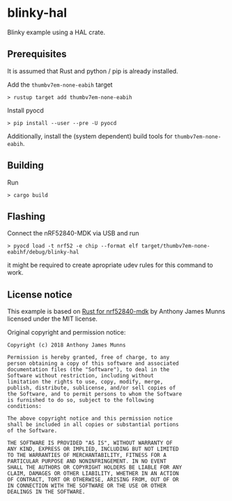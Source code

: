 # blinky-hal

Blinky example using a HAL crate.

## Prerequisites

It is assumed that Rust and python / pip is already installed.

Add the `thumbv7em-none-eabih` target

```
> rustup target add thumbv7em-none-eabih
```

Install pyocd

```
> pip install --user --pre -U pyocd
```

Additionally, install the (system dependent) build tools for `thumbv7em-none-eabih`.

## Building

Run

```
> cargo build
```

## Flashing

Connect the nRF52840-MDK via USB and run

```
> pyocd load -t nrf52 -e chip --format elf target/thumbv7em-none-eabihf/debug/blinky-hal
```

it might be required to create apropriate udev rules for this command to work.

## License notice

This example is based on [Rust for nrf52840-mdk](https://github.com/nrf-rs/nrf52840-mdk-rs) by Anthony James Munns licensed under the MIT license.

Original copyright and permission notice:

```
Copyright (c) 2018 Anthony James Munns

Permission is hereby granted, free of charge, to any
person obtaining a copy of this software and associated
documentation files (the "Software"), to deal in the
Software without restriction, including without
limitation the rights to use, copy, modify, merge,
publish, distribute, sublicense, and/or sell copies of
the Software, and to permit persons to whom the Software
is furnished to do so, subject to the following
conditions:

The above copyright notice and this permission notice
shall be included in all copies or substantial portions
of the Software.

THE SOFTWARE IS PROVIDED "AS IS", WITHOUT WARRANTY OF
ANY KIND, EXPRESS OR IMPLIED, INCLUDING BUT NOT LIMITED
TO THE WARRANTIES OF MERCHANTABILITY, FITNESS FOR A
PARTICULAR PURPOSE AND NONINFRINGEMENT. IN NO EVENT
SHALL THE AUTHORS OR COPYRIGHT HOLDERS BE LIABLE FOR ANY
CLAIM, DAMAGES OR OTHER LIABILITY, WHETHER IN AN ACTION
OF CONTRACT, TORT OR OTHERWISE, ARISING FROM, OUT OF OR
IN CONNECTION WITH THE SOFTWARE OR THE USE OR OTHER
DEALINGS IN THE SOFTWARE.
```